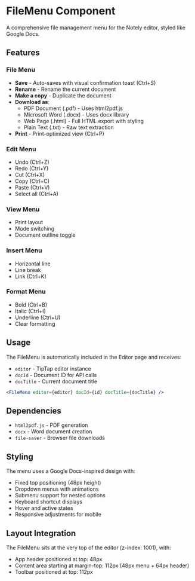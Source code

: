 # FileMenu Component

A comprehensive file management menu for the Notely editor, styled like Google Docs.

## Features

### File Menu

- **Save** - Auto-saves with visual confirmation toast (Ctrl+S)
- **Rename** - Rename the current document
- **Make a copy** - Duplicate the document
- **Download as**:
  - PDF Document (.pdf) - Uses html2pdf.js
  - Microsoft Word (.docx) - Uses docx library
  - Web Page (.html) - Full HTML export with styling
  - Plain Text (.txt) - Raw text extraction
- **Print** - Print-optimized view (Ctrl+P)

### Edit Menu

- Undo (Ctrl+Z)
- Redo (Ctrl+Y)
- Cut (Ctrl+X)
- Copy (Ctrl+C)
- Paste (Ctrl+V)
- Select all (Ctrl+A)

### View Menu

- Print layout
- Mode switching
- Document outline toggle

### Insert Menu

- Horizontal line
- Line break
- Link (Ctrl+K)

### Format Menu

- Bold (Ctrl+B)
- Italic (Ctrl+I)
- Underline (Ctrl+U)
- Clear formatting

## Usage

The FileMenu is automatically included in the Editor page and receives:

- `editor` - TipTap editor instance
- `docId` - Document ID for API calls
- `docTitle` - Current document title

```jsx
<FileMenu editor={editor} docId={id} docTitle={docTitle} />
```

## Dependencies

- `html2pdf.js` - PDF generation
- `docx` - Word document creation
- `file-saver` - Browser file downloads

## Styling

The menu uses a Google Docs-inspired design with:

- Fixed top positioning (48px height)
- Dropdown menus with animations
- Submenu support for nested options
- Keyboard shortcut displays
- Hover and active states
- Responsive adjustments for mobile

## Layout Integration

The FileMenu sits at the very top of the editor (z-index: 1001), with:

- App header positioned at top: 48px
- Content area starting at margin-top: 112px (48px menu + 64px header)
- Toolbar positioned at top: 112px
